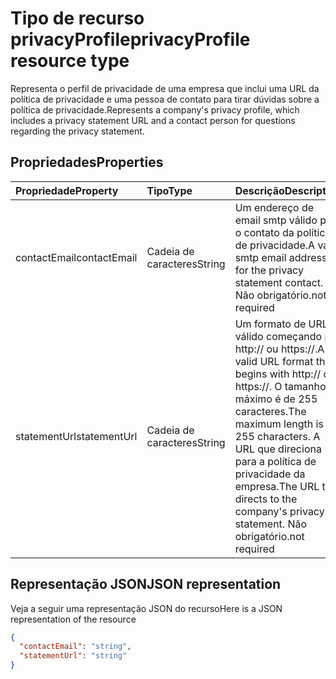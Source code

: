# <a name="privacyprofile-resource-type"></a><span data-ttu-id="6d0df-101">Tipo de recurso privacyProfile</span><span class="sxs-lookup"><span data-stu-id="6d0df-101">privacyProfile resource type</span></span>

<span data-ttu-id="6d0df-102">Representa o perfil de privacidade de uma empresa que inclui uma URL da política de privacidade e uma pessoa de contato para tirar dúvidas sobre a política de privacidade.</span><span class="sxs-lookup"><span data-stu-id="6d0df-102">Represents a company's privacy profile, which includes a privacy statement URL and a contact person for questions regarding the privacy statement.</span></span>

## <a name="properties"></a><span data-ttu-id="6d0df-103">Propriedades</span><span class="sxs-lookup"><span data-stu-id="6d0df-103">Properties</span></span>
| <span data-ttu-id="6d0df-104">Propriedade</span><span class="sxs-lookup"><span data-stu-id="6d0df-104">Property</span></span>   | <span data-ttu-id="6d0df-105">Tipo</span><span class="sxs-lookup"><span data-stu-id="6d0df-105">Type</span></span>|<span data-ttu-id="6d0df-106">Descrição</span><span class="sxs-lookup"><span data-stu-id="6d0df-106">Description</span></span>|
|:---------------|:--------|:----------|
|<span data-ttu-id="6d0df-107">contactEmail</span><span class="sxs-lookup"><span data-stu-id="6d0df-107">contactEmail</span></span>|<span data-ttu-id="6d0df-108">Cadeia de caracteres</span><span class="sxs-lookup"><span data-stu-id="6d0df-108">String</span></span>| <span data-ttu-id="6d0df-109">Um endereço de email smtp válido para o contato da política de privacidade.</span><span class="sxs-lookup"><span data-stu-id="6d0df-109">A valid smtp email address for the privacy statement contact.</span></span> <span data-ttu-id="6d0df-110">Não obrigatório.</span><span class="sxs-lookup"><span data-stu-id="6d0df-110">not required</span></span>|
|<span data-ttu-id="6d0df-111">statementUrl</span><span class="sxs-lookup"><span data-stu-id="6d0df-111">statementUrl</span></span>|<span data-ttu-id="6d0df-112">Cadeia de caracteres</span><span class="sxs-lookup"><span data-stu-id="6d0df-112">String</span></span>| <span data-ttu-id="6d0df-113">Um formato de URL válido começando por http:// ou https://.</span><span class="sxs-lookup"><span data-stu-id="6d0df-113">A valid URL format that begins with http:// or https://.</span></span> <span data-ttu-id="6d0df-114">O tamanho máximo é de 255 caracteres.</span><span class="sxs-lookup"><span data-stu-id="6d0df-114">The maximum length is 255 characters.</span></span> <span data-ttu-id="6d0df-115">A URL que direciona para a política de privacidade da empresa.</span><span class="sxs-lookup"><span data-stu-id="6d0df-115">The URL that directs to the company's privacy statement.</span></span> <span data-ttu-id="6d0df-116">Não obrigatório.</span><span class="sxs-lookup"><span data-stu-id="6d0df-116">not required</span></span>|

## <a name="json-representation"></a><span data-ttu-id="6d0df-117">Representação JSON</span><span class="sxs-lookup"><span data-stu-id="6d0df-117">JSON representation</span></span>

<span data-ttu-id="6d0df-118">Veja a seguir uma representação JSON do recurso</span><span class="sxs-lookup"><span data-stu-id="6d0df-118">Here is a JSON representation of the resource</span></span>

<!-- {
  "blockType": "resource",
  "optionalProperties": [

  ],
  "@odata.type": "microsoft.graph.privacyProfile"
}-->

```json
{
  "contactEmail": "string",
  "statementUrl": "string"
}
```
